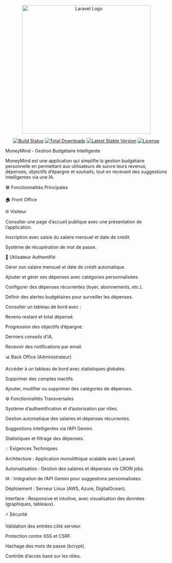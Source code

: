<p align="center"><a href="https://laravel.com" target="_blank"><img src="https://raw.githubusercontent.com/laravel/art/master/logo-lockup/5%20SVG/2%20CMYK/1%20Full%20Color/laravel-logolockup-cmyk-red.svg" width="400" alt="Laravel Logo"></a></p>

<p align="center">
<a href="https://github.com/laravel/framework/actions"><img src="https://github.com/laravel/framework/workflows/tests/badge.svg" alt="Build Status"></a>
<a href="https://packagist.org/packages/laravel/framework"><img src="https://img.shields.io/packagist/dt/laravel/framework" alt="Total Downloads"></a>
<a href="https://packagist.org/packages/laravel/framework"><img src="https://img.shields.io/packagist/v/laravel/framework" alt="Latest Stable Version"></a>
<a href="https://packagist.org/packages/laravel/framework"><img src="https://img.shields.io/packagist/l/laravel/framework" alt="License"></a>
</p>

MoneyMind - Gestion Budgétaire Intelligente

MoneyMind est une application qui simplifie la gestion budgétaire personnelle en permettant aux utilisateurs de suivre leurs revenus, dépenses, objectifs d’épargne et souhaits, tout en recevant des suggestions intelligentes via une IA.

🛠️ Fonctionnalités Principales

🏠 Front Office

🌐 Visiteur

Consulter une page d’accueil publique avec une présentation de l’application.

Inscription avec saisie du salaire mensuel et date de crédit.

Système de récupération de mot de passe.

👤 Utilisateur Authentifié

Gérer son salaire mensuel et date de crédit automatique.

Ajouter et gérer ses dépenses avec catégories personnalisées.

Configurer des dépenses récurrentes (loyer, abonnements, etc.).

Définir des alertes budgétaires pour surveiller les dépenses.

Consulter un tableau de bord avec :

Revenu restant et total dépensé.

Progression des objectifs d’épargne.

Derniers conseils d’IA.

Recevoir des notifications par email.

📊 Back Office (Administrateur)

Accéder à un tableau de bord avec statistiques globales.

Supprimer des comptes inactifs.

Ajouter, modifier ou supprimer des catégories de dépenses.

⚙️ Fonctionnalités Transversales

Système d’authentification et d’autorisation par rôles.

Gestion automatique des salaires et dépenses récurrentes.

Suggestions intelligentes via l’API Gemini.

Statistiques et filtrage des dépenses.

💡 Exigences Techniques

Architecture : Application monolithique scalable avec Laravel.

Automatisation : Gestion des salaires et dépenses via CRON jobs.

IA : Intégration de l’API Gemini pour suggestions personnalisées.

Déploiement : Serveur Linux (AWS, Azure, DigitalOcean).

Interface : Responsive et intuitive, avec visualisation des données (graphiques, tableaux).

⚡ Sécurité

Validation des entrées côté serveur.

Protection contre XSS et CSRF.

Hachage des mots de passe (bcrypt).

Contrôle d’accès basé sur les rôles.